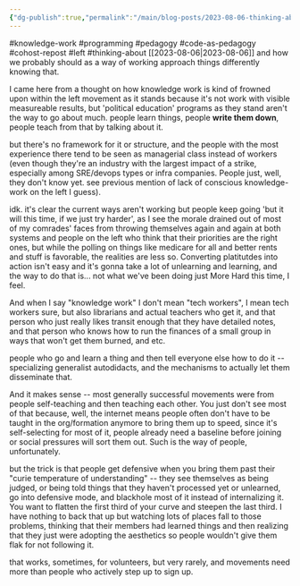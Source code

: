 ```yaml
---
{"dg-publish":true,"permalink":"/main/blog-posts/2023-08-06-thinking-about-how-knowledge-work-is-much-more-pedagogy-than-knowing-things-and-code-itself-is-pedagogy-when-you-aren-t-trying-to-show-off/","noteIcon":""}
---
```



#knowledge-work #programming #pedagogy #code-as-pedagogy #cohost-repost #left #thinking-about
[[2023-08-06\|2023-08-06]]
and how we probably should as a way of working approach things differently knowing that.

I came here from a thought on how knowledge work is kind of frowned upon within the left movement as it stands because it's not work with visible measureable results, but 'political education' programs as they stand aren't the way to go about much. people learn things, people **write them down**, people teach from that by talking about it.

but there's no framework for it or structure, and the people with the most experience there tend to be seen as managerial class instead of workers (even though they're an industry with the largest impact of a strike, especially among SRE/devops types or infra companies. People just, well, they don't know yet. see previous mention of lack of conscious knowledge-work on the left I guess).

idk. it's clear the current ways aren't working but people keep going 'but it will this time, if we just try harder', as I see the morale drained out of most of my comrades' faces from throwing themselves again and again at both systems and people on the left who think that their priorities are the right ones, but while the polling on things like medicare for all and better rents and stuff is favorable, the realities are less so. Converting platitutdes into action isn't easy and it's gonna take a lot of unlearning and learning, and the way to do that is... not what we've been doing just More Hard this time, I feel.

And when I say "knowledge work" I don't mean "tech workers", I mean tech workers sure, but also librarians and actual teachers who get it, and that person who just really likes transit enough that they have detailed notes, and that person who knows how to run the finances of a small group in ways that won't get them burned, and etc.

people who go and learn a thing and then tell everyone else how to do it -- specializing generalist autodidacts, and the mechanisms to actually let them disseminate that.

And it makes sense -- most generally successful movements were from people self-teaching and then teaching each other. You just don't see most of that because, well, the internet means people often don't have to be taught in the org/formation anymore to bring them up to speed, since it's self-selecting for most of it, people already need a baseline before joining or social pressures will sort them out. Such is the way of people, unfortunately.

but the trick is that people get defensive when you bring them past their "curie temperature of understanding" -- they see themselves as being judged, or being told things that they haven't processed yet or unlearned, go into defensive mode, and blackhole most of it instead of internalizing it. You want to flatten the first third of your curve and steepen the last third. I have nothing to back that up but watching lots of places fall to those problems, thinking that their members had learned things and then realizing that they just were adopting the aesthetics so people wouldn't give them flak for not following it.

that works, sometimes, for volunteers, but very rarely, and movements need more than people who actively step up to sign up.